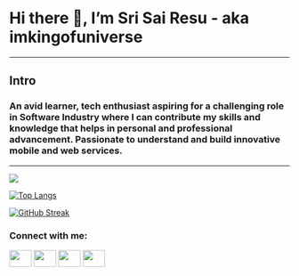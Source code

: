 <h1 align="left">Hi there 👋, I’m Sri Sai Resu - aka imkingofuniverse </h1>

****************
<h2 align="left">Intro</h2>
<h3 align="left">An avid learner, tech enthusiast aspiring for a challenging role in Software Industry where I can contribute my skills and knowledge that helps in personal and professional advancement. Passionate to understand and build innovative mobile and web services.</h3>

****************

![](https://komarev.com/ghpvc/?username=imkingofuniverse&label=PROFILE+VIEWS)


[![Top Langs](https://github-readme-stats.vercel.app/api/top-langs/?username=imkingofuniverse&layout=compact)](https://github.com/yushi1007)

[![GitHub Streak](https://github-readme-streak-stats.herokuapp.com/?user=imkingofuniverse)](https://git.io/streak-stats)


<h3 align="left">Connect with me:</h3>
<p align="left">
<a href="your link" target="blank"><img align="center" src="https://cdn.jsdelivr.net/npm/simple-icons@3.0.1/icons/twitter.svg" alt="" height="30" width="40" /></a>
<a href="your link" target="blank"><img align="center" src="https://cdn.jsdelivr.net/npm/simple-icons@3.0.1/icons/linkedin.svg" alt="" height="30" width="40" /></a>
<a href="your link" target="blank"><img align="center" src="https://cdn.jsdelivr.net/npm/simple-icons@3.0.1/icons/instagram.svg" alt="" height="30" width="40" /></a>
<a href="your link" target="blank"><img align="center" src="https://cdn.jsdelivr.net/npm/simple-icons@3.0.1/icons/youtube.svg" alt="" height="30" width="40" /></a>
</p>

<!---
imkingofuniverse/imkingofuniverse is a ✨ special ✨ repository because its `README.md` (this file) appears on your GitHub profile.
You can click the Preview link to take a look at your changes.
--->
